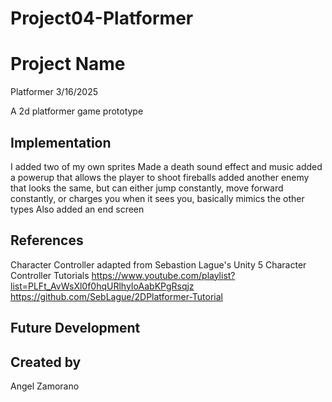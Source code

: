 # Project04-Platformer

# Project Name
Platformer 3/16/2025

A 2d platformer game prototype

## Implementation
I added two of my own sprites
Made a death sound effect and music
added a powerup that allows the player to shoot fireballs
added another enemy that looks the same, but can either jump constantly, move forward constantly, or charges you when it sees you, basically mimics the other types
Also added an end screen

## References

Character Controller adapted from Sebastion Lague's Unity 5 Character Controller Tutorials
https://www.youtube.com/playlist?list=PLFt_AvWsXl0f0hqURlhyIoAabKPgRsqjz
https://github.com/SebLague/2DPlatformer-Tutorial

## Future Development

## Created by
Angel Zamorano